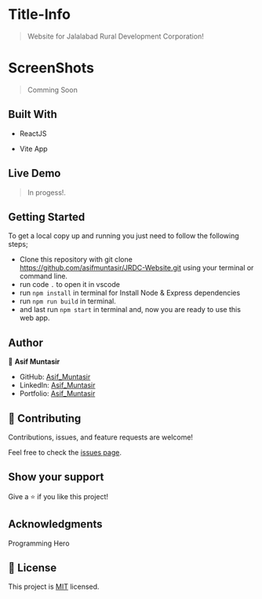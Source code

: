 # Title-Info
> Website for Jalalabad Rural Development Corporation!


# ScreenShots
<!-- ![](tanechdot_blog.gif) -->
>Comming Soon

## Built With
- ReactJS
<!-- - React Router -->
- Vite App
<!-- - Tailwind CSS -->
<!-- - DaisyUI -->
<!-- - Swiper JS -->
<!-- - React Helmet -->
<!-- - React Quill -->
<!-- - SCSS/SASS
- React Redux
- React Toaster
- NodeJS
- ExpressJS
- JsonWebToken
- Bcrypt For Hash Password -->

## Live Demo
<!-- For the link to the live demo, [Click here] -->
<!-- > Working on deployment. -->
> In progess!.

## Getting Started
To get a local copy up and running you just need to follow the following steps;
- Clone this repository with
git clone https://github.com/asifmuntasir/JRDC-Website.git using your terminal or command line.
- run code `.` to open it in vscode
- run `npm install` in terminal for Install Node & Express dependencies
- run `npm run build` in terminal.
- and last run `npm start` in terminal and, now you are ready to use this web app.

## Author

👤 **Asif Muntasir**

- GitHub: [Asif_Muntasir](https://github.com/asifmuntasir)
- LinkedIn: [Asif_Muntasir](https://www.linkedin.com/in/asif-muntasir-shuaib/)
- Portfolio: [Asif_Muntasir](https://asifmuntasir.github.io/)

## 🤝 Contributing

Contributions, issues, and feature requests are welcome!

Feel free to check the [issues page](../../issues/).

## Show your support

Give a ⭐️ if you like this project!

## Acknowledgments

Programming Hero

## 📝 License

This project is [MIT](./MIT.md) licensed.
